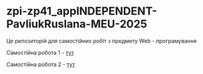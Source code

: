 # zpi-zp41_appINDEPENDENT-PavliukRuslana-MEU-2025

Це репозиторій для самостійних робіт з предмету Web - програмування

Самостійна робота 1 - [тут]()

Самостійна робота 2 - [тут]()
